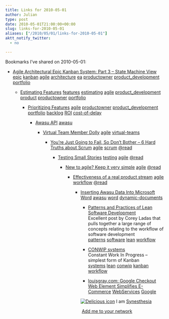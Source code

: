 ```yaml
---
title: Links for 2010-05-01
author: Julian
type: post
date: 2010-05-01T21:00:00+00:00
slug: links-for-2010-05-01 
aliases: ["/2010/05/01/links-for-2010-05-01"]
aktt_notify_twitter:
  - no

---
```

Bookmarks I&#8217;ve shared on 2010-05-01:

  * [Agile Architectural Epic Kanban System: Part 3 &ndash; State Machine View][1] 
    [epic][2] [kanban][3] [agile][4] [architecture][5] [ea][6] [productowner][7] [product_development][8] [portfolio][9] </li> 
    
      * [Estimating Features][10] 
        [features][11] [estimating][12] [agile][4] [product_development][8] [product][13] [productowner][7] [portfolio][9] </li> 
        
          * [Prioritizing Features][14] 
            [agile][4] [productowner][7] [product_development][8] [portfolio][9] [backlog][15] [ROI][16] [cost-of-delay][17] </li> 
            
              * [Awasu API][18] 
                [awasu][19] </li> 
                
                  * [Virtual Team Member Dolly][20] 
                    [agile][4] [virtual-teams][21] </li> 
                    
                      * [You&#8217;re Just Going to Fail, So Don&#8217;t Bother &#8211; 6 Hard Truths about Scrum][22] 
                        [agile][4] [scrum][23] [@read][24] </li> 
                        
                          * [Testing Small Stories][25] 
                            [testing][26] [agile][4] [@read][24] </li> 
                            
                              * [New to agile? Keep it very simple][27] 
                                [agile][4] [@read][24] </li> 
                                
                                  * [Effectiveness of a real product stream][28] 
                                    [agile][4] [workflow][29] [@read][24] </li> 
                                    
                                      * [Inserting Awasu Data Into Microsoft Word][30] 
                                        [awasu][19] [word][31] [dynamic-documents][32] </li> 
                                        
                                          * [Patterns and Practices of Lean Software Development][33]  
                                            Excellent post by Corey Ladas that pulls together a large range of concepts relating to the workflow of software development  
                                            [patterns][34] [software][35] [lean][36] [workflow][29] 
                                          * [CONWIP systems][37]  
                                            Constant Work In Progress &#8211; simplest form of Kanban  
                                            [systems][38] [lean][36] [conwip][39] [kanban][3] [workflow][29] 
                                          * [louisgray.com: Google Checkout Web Element Simplifies E-Commerce][40] 
                                            [WebServices][41] [Google][42] </li> </ul> 
                                            
                                            <p class="deliciouslink">
                                              <a href="https://del.icio.us/synesthesia" title="See all my bookmarks on del.icio.us"><img src="https://www.synesthesia.co.uk/images/deliciousicon.jpg" alt="Delicious icon" /></a>&nbsp;I am <a href="https://del.icio.us/synesthesia" title="See all my bookmarks on del.icio.us">Synesthesia</a>
                                            </p>
                                            
                                            <p class="deliciouslink">
                                              <a href="https://del.icio.us/network?add=synesthesia" title="Add me to your del.icio.us network"><img src="https://www.synesthesia.co.uk/images/add.gif" alt="" /></a>&nbsp;<a href="https://del.icio.us/network?add=synesthesia" title="Add me to your del.icio.us network">Add me to your network</a>
                                            </p>

 [1]: https://scalingsoftwareagility.wordpress.com/2010/03/23/agile-architectural-epic-kanban-system-part-3-state-machine-view
 [2]: https://delicious.com/synesthesia/epic
 [3]: https://delicious.com/synesthesia/kanban
 [4]: https://delicious.com/synesthesia/agile
 [5]: https://delicious.com/synesthesia/architecture
 [6]: https://delicious.com/synesthesia/ea
 [7]: https://delicious.com/synesthesia/productowner
 [8]: https://delicious.com/synesthesia/product_development
 [9]: https://delicious.com/synesthesia/portfolio
 [10]: https://scalingsoftwareagility.wordpress.com/2010/04/02/estimating-features
 [11]: https://delicious.com/synesthesia/features
 [12]: https://delicious.com/synesthesia/estimating
 [13]: https://delicious.com/synesthesia/product
 [14]: https://scalingsoftwareagility.wordpress.com/2010/04/08/prioritizing-features
 [15]: https://delicious.com/synesthesia/backlog
 [16]: https://delicious.com/synesthesia/ROI
 [17]: https://delicious.com/synesthesia/cost-of-delay
 [18]: https://www.awasu.com/downloads/2.4.2/api.php
 [19]: https://delicious.com/synesthesia/awasu
 [20]: https://lisacrispin.com/wordpress/2010/02/18/virtual-team-member-dolly
 [21]: https://delicious.com/synesthesia/virtual-teams
 [22]: https://blogs.myspace.com/index.cfm?fuseaction=blog.view&friendId=319545476&blogId=472222118
 [23]: https://delicious.com/synesthesia/scrum
 [24]: https://delicious.com/synesthesia/%40read
 [25]: https://lisacrispin.com/wordpress/2010/02/21/testing-small-stories
 [26]: https://delicious.com/synesthesia/testing
 [27]: https://www.agileforall.com/2009/10/06/new-to-agile-keep-it-very-simple
 [28]: https://blog.energizedwork.com/2010/03/effectiveness-case-study.html?utm_source=feedburner&utm_medium=feed&utm_campaign=Feed:+AgileInAction+(Energized+Work+Blog)&utm_content=Google+Reader
 [29]: https://delicious.com/synesthesia/workflow
 [30]: https://www.awasu.com/wiki/Inserting_Awasu_Data_Into_Microsoft_Word
 [31]: https://delicious.com/synesthesia/word
 [32]: https://delicious.com/synesthesia/dynamic-documents
 [33]: https://shapingsoftware.com/2009/06/22/patterns-and-practices-of-lean-software-development
 [34]: https://delicious.com/synesthesia/patterns
 [35]: https://delicious.com/synesthesia/software
 [36]: https://delicious.com/synesthesia/lean
 [37]: https://leansoftwareengineering.com/2009/06/28/conwip-systems
 [38]: https://delicious.com/synesthesia/systems
 [39]: https://delicious.com/synesthesia/conwip
 [40]: https://blog.louisgray.com/2010/04/google-checkout-web-element-simplifies.html?utm_source=feedburner
 [41]: https://delicious.com/synesthesia/WebServices
 [42]: https://delicious.com/synesthesia/Google